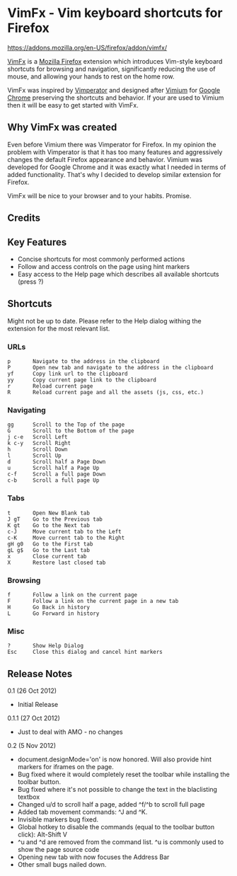 # VimFx - Vim keyboard shortcuts for Firefox

https://addons.mozilla.org/en-US/firefox/addon/vimfx/

[VimFx](https://addons.mozilla.org/en-US/firefox/addon/vimfx/) 
is a [Mozilla Firefox](https://www.mozilla.org/en-US/firefox/fx/#desktop) 
extension which introduces Vim-style keyboard shortcuts for browsing and navigation, 
significantly reducing the use of mouse, and allowing your hands to rest on the home row.

VimFx was inspired by [Vimperator](http://www.vimperator.org/) 
and designed after [Vimium](http://vimium.github.com/) for 
[Google Chrome](https://www.google.com/intl/en/chrome/browser/) preserving the shortcuts and behavior.
If your are used to Vimium then it will be easy to get started with VimFx.

## Why VimFx was created

Even before Vimium there was Vimperator for Firefox.  In my opinion the problem 
with Vimperator is that it has too many features and aggressively changes 
the default Firefox appearance and behavior. Vimium was developed for Google Chrome
and it was exactly what I needed in terms of added functionality. That's why I decided 
to develop similar extension for Firefox.

VimFx will be nice to your browser and to your habits. Promise.

## Credits

  

## Key Features

- Concise shortcuts for most commonly performed actions
- Follow and access controls on the page using hint markers
- Easy access to the Help page which describes all available shortcuts (press ?)

## Shortcuts

Might not be up to date. Please refer to the Help dialog withing the extension 
for the most relevant list.

### URLs

    p       Navigate to the address in the clipboard
    P       Open new tab and navigate to the address in the clipboard
    yf      Copy link url to the clipboard
    yy      Copy current page link to the clipboard
    r       Reload current page
    R       Reload current page and all the assets (js, css, etc.)

### Navigating

    gg      Scroll to the Top of the page
    G       Scroll to the Bottom of the page
    j c-e   Scroll Left
    k c-y   Scroll Right
    h       Scroll Down
    l       Scroll Up
    d       Scroll half a Page Down
    u       Scroll half a Page Up
    c-f     Scroll a full page Down
    c-b     Scroll a full page Up

### Tabs

    t       Open New Blank tab
    J gT    Go to the Previous tab
    K gt    Go to the Next tab
    c-J     Move current tab to the Left
    c-K     Move current tab to the Right
    gH g0   Go to the First tab
    gL g$   Go to the Last tab
    x       Close current tab
    X       Restore last closed tab

### Browsing

    f       Follow a link on the current page
    F       Follow a link on the current page in a new tab
    H       Go Back in history
    L       Go Forward in history

### Misc

    ?       Show Help Dialog
    Esc     Close this dialog and cancel hint markers

## Release Notes

0.1 (26 Oct 2012)

- Initial Release

0.1.1 (27 Oct 2012)

- Just to deal with AMO - no changes

0.2 (5 Nov 2012)

- document.designMode='on' is now honored. Will also provide hint markers for iframes on the page.
- Bug fixed where it would completely reset the toolbar while installing the toolbar button.
- Bug fixed where it's not possible to change the text in the blaclisting textbox
- Changed u/d to scroll half a page, added ^f/^b to scroll full page
- Added tab movement commands: ^J and ^K.
- Invisible markers bug fixed.
- Global hotkey to disable the commands (equal to the toolbar button click): Alt-Shift V
- ^u and ^d are removed from the command list. ^u is commonly used to show the page source code
- Opening new tab with now focuses the Address Bar
- Other small bugs nailed down.
